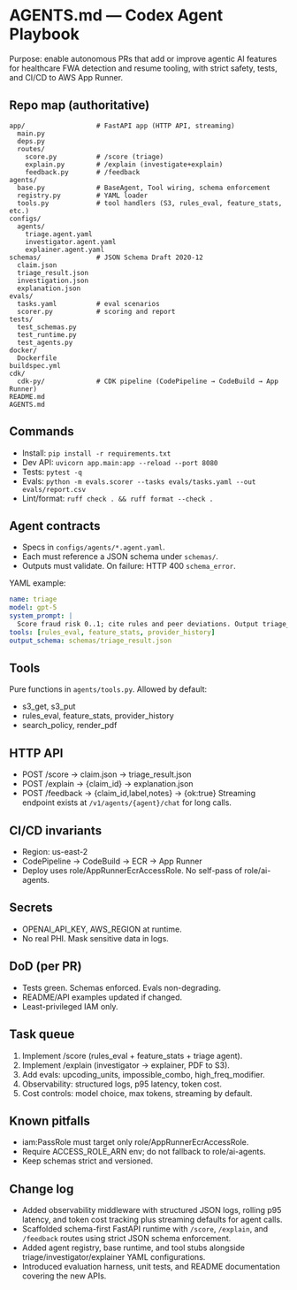 # AGENTS.md — Codex Agent Playbook

Purpose: enable autonomous PRs that add or improve agentic AI features for healthcare FWA detection and resume tooling, with strict safety, tests, and CI/CD to AWS App Runner.

## Repo map (authoritative)
```
app/                  # FastAPI app (HTTP API, streaming)
  main.py
  deps.py
  routes/
    score.py          # /score (triage)
    explain.py        # /explain (investigate+explain)
    feedback.py       # /feedback
agents/
  base.py             # BaseAgent, Tool wiring, schema enforcement
  registry.py         # YAML loader
  tools.py            # tool handlers (S3, rules_eval, feature_stats, etc.)
configs/
  agents/
    triage.agent.yaml
    investigator.agent.yaml
    explainer.agent.yaml
schemas/              # JSON Schema Draft 2020-12
  claim.json
  triage_result.json
  investigation.json
  explanation.json
evals/
  tasks.yaml          # eval scenarios
  scorer.py           # scoring and report
tests/
  test_schemas.py
  test_runtime.py
  test_agents.py
docker/
  Dockerfile
buildspec.yml
cdk/
  cdk-py/             # CDK pipeline (CodePipeline → CodeBuild → App Runner)
README.md
AGENTS.md
```

## Commands
- Install: `pip install -r requirements.txt`
- Dev API: `uvicorn app.main:app --reload --port 8080`
- Tests: `pytest -q`
- Evals: `python -m evals.scorer --tasks evals/tasks.yaml --out evals/report.csv`
- Lint/format: `ruff check . && ruff format --check .`

## Agent contracts
- Specs in `configs/agents/*.agent.yaml`.
- Each must reference a JSON schema under `schemas/`.
- Outputs must validate. On failure: HTTP 400 `schema_error`.

YAML example:
```yaml
name: triage
model: gpt-5
system_prompt: |
  Score fraud risk 0..1; cite rules and peer deviations. Output triage_result schema.
tools: [rules_eval, feature_stats, provider_history]
output_schema: schemas/triage_result.json
```

## Tools
Pure functions in `agents/tools.py`. Allowed by default:
- s3_get, s3_put
- rules_eval, feature_stats, provider_history
- search_policy, render_pdf

## HTTP API
- POST /score → claim.json → triage_result.json
- POST /explain → {claim_id} → explanation.json
- POST /feedback → {claim_id,label,notes} → {ok:true}
Streaming endpoint exists at `/v1/agents/{agent}/chat` for long calls.

## CI/CD invariants
- Region: us-east-2
- CodePipeline → CodeBuild → ECR → App Runner
- Deploy uses role/AppRunnerEcrAccessRole. No self-pass of role/ai-agents.

## Secrets
- OPENAI_API_KEY, AWS_REGION at runtime.
- No real PHI. Mask sensitive data in logs.

## DoD (per PR)
- Tests green. Schemas enforced. Evals non-degrading.
- README/API examples updated if changed.
- Least-privileged IAM only.

## Task queue
1) Implement /score (rules_eval + feature_stats + triage agent).
2) Implement /explain (investigator → explainer, PDF to S3).
3) Add evals: upcoding_units, impossible_combo, high_freq_modifier.
4) Observability: structured logs, p95 latency, token cost.
5) Cost controls: model choice, max tokens, streaming by default.

## Known pitfalls
- iam:PassRole must target only role/AppRunnerEcrAccessRole.
- Require ACCESS_ROLE_ARN env; do not fallback to role/ai-agents.
- Keep schemas strict and versioned.

## Change log
- Added observability middleware with structured JSON logs, rolling p95 latency, and token cost tracking plus streaming defaults for agent calls.
- Scaffolded schema-first FastAPI runtime with `/score`, `/explain`, and `/feedback` routes using strict JSON schema enforcement.
- Added agent registry, base runtime, and tool stubs alongside triage/investigator/explainer YAML configurations.
- Introduced evaluation harness, unit tests, and README documentation covering the new APIs.
